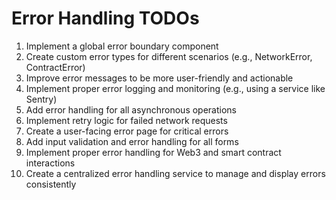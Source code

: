 # Error Handling TODOs

1. Implement a global error boundary component
2. Create custom error types for different scenarios (e.g., NetworkError, ContractError)
3. Improve error messages to be more user-friendly and actionable
4. Implement proper error logging and monitoring (e.g., using a service like Sentry)
5. Add error handling for all asynchronous operations
6. Implement retry logic for failed network requests
7. Create a user-facing error page for critical errors
8. Add input validation and error handling for all forms
9. Implement proper error handling for Web3 and smart contract interactions
10. Create a centralized error handling service to manage and display errors consistently